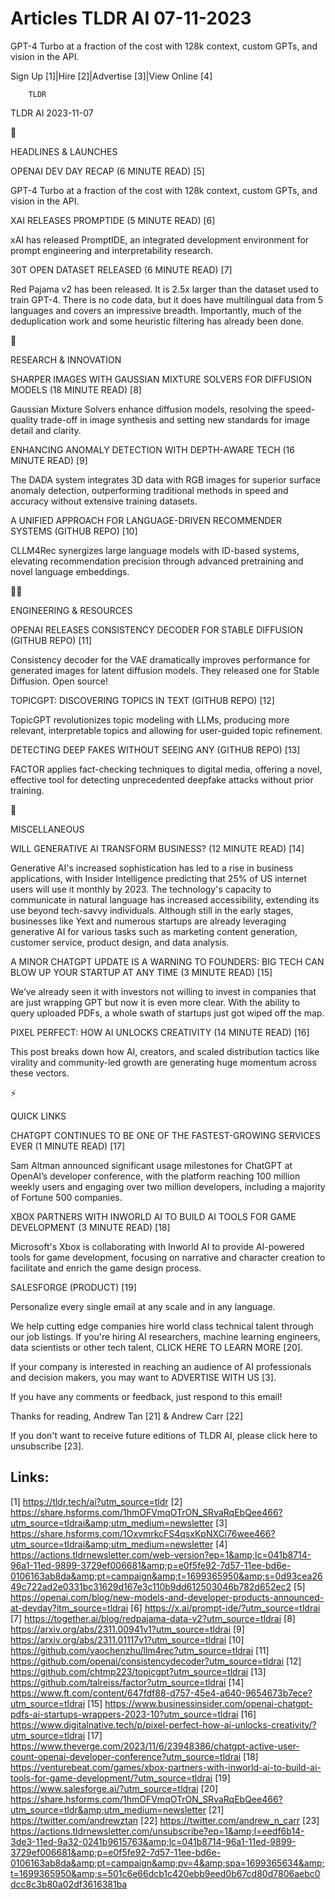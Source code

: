 # Articles TLDR AI 07-11-2023

GPT-4 Turbo at a fraction of the cost with 128k context, custom GPTs,
and vision in the API.  

Sign Up [1]|Hire [2]|Advertise [3]|View Online [4] 

		TLDR 

TLDR AI 2023-11-07

🚀 

HEADLINES & LAUNCHES

 OPENAI DEV DAY RECAP (6 MINUTE READ) [5] 

 GPT-4 Turbo at a fraction of the cost with 128k context, custom GPTs,
and vision in the API. 

 XAI RELEASES PROMPTIDE (5 MINUTE READ) [6] 

 xAI has released PromptIDE, an integrated development environment for
prompt engineering and interpretability research. 

 30T OPEN DATASET RELEASED (6 MINUTE READ) [7] 

 Red Pajama v2 has been released. It is 2.5x larger than the dataset
used to train GPT-4. There is no code data, but it does have
multilingual data from 5 languages and covers an impressive breadth.
Importantly, much of the deduplication work and some heuristic
filtering has already been done. 

🧠 

RESEARCH & INNOVATION

 SHARPER IMAGES WITH GAUSSIAN MIXTURE SOLVERS FOR DIFFUSION MODELS (18
MINUTE READ) [8] 

 Gaussian Mixture Solvers enhance diffusion models, resolving the
speed-quality trade-off in image synthesis and setting new standards
for image detail and clarity. 

 ENHANCING ANOMALY DETECTION WITH DEPTH-AWARE TECH (16 MINUTE READ)
[9] 

 The DADA system integrates 3D data with RGB images for superior
surface anomaly detection, outperforming traditional methods in speed
and accuracy without extensive training datasets. 

 A UNIFIED APPROACH FOR LANGUAGE-DRIVEN RECOMMENDER SYSTEMS (GITHUB
REPO) [10] 

 CLLM4Rec synergizes large language models with ID-based systems,
elevating recommendation precision through advanced pretraining and
novel language embeddings. 

🧑‍💻 

ENGINEERING & RESOURCES

 OPENAI RELEASES CONSISTENCY DECODER FOR STABLE DIFFUSION (GITHUB
REPO) [11] 

 Consistency decoder for the VAE dramatically improves performance for
generated images for latent diffusion models. They released one for
Stable Diffusion. Open source! 

 TOPICGPT: DISCOVERING TOPICS IN TEXT (GITHUB REPO) [12] 

 TopicGPT revolutionizes topic modeling with LLMs, producing more
relevant, interpretable topics and allowing for user-guided topic
refinement. 

 DETECTING DEEP FAKES WITHOUT SEEING ANY (GITHUB REPO) [13] 

 FACTOR applies fact-checking techniques to digital media, offering a
novel, effective tool for detecting unprecedented deepfake attacks
without prior training. 

🎁 

MISCELLANEOUS

 WILL GENERATIVE AI TRANSFORM BUSINESS? (12 MINUTE READ) [14] 

 Generative AI's increased sophistication has led to a rise in
business applications, with Insider Intelligence predicting that 25%
of US internet users will use it monthly by 2023. The technology's
capacity to communicate in natural language has increased
accessibility, extending its use beyond tech-savvy individuals.
Although still in the early stages, businesses like Yext and numerous
startups are already leveraging generative AI for various tasks such
as marketing content generation, customer service, product design, and
data analysis. 

 A MINOR CHATGPT UPDATE IS A WARNING TO FOUNDERS: BIG TECH CAN BLOW UP
YOUR STARTUP AT ANY TIME (3 MINUTE READ) [15] 

 We’ve already seen it with investors not willing to invest in
companies that are just wrapping GPT but now it is even more clear.
With the ability to query uploaded PDFs, a whole swath of startups
just got wiped off the map. 

 PIXEL PERFECT: HOW AI UNLOCKS CREATIVITY (14 MINUTE READ) [16] 

 This post breaks down how AI, creators, and scaled distribution
tactics like virality and community-led growth are generating huge
momentum across these vectors. 

⚡ 

QUICK LINKS

 CHATGPT CONTINUES TO BE ONE OF THE FASTEST-GROWING SERVICES EVER (1
MINUTE READ) [17] 

 Sam Altman announced significant usage milestones for ChatGPT at
OpenAI’s developer conference, with the platform reaching 100
million weekly users and engaging over two million developers,
including a majority of Fortune 500 companies. 

 XBOX PARTNERS WITH INWORLD AI TO BUILD AI TOOLS FOR GAME DEVELOPMENT
(3 MINUTE READ) [18] 

 Microsoft's Xbox is collaborating with Inworld AI to provide
AI-powered tools for game development, focusing on narrative and
character creation to facilitate and enrich the game design process. 

 SALESFORGE (PRODUCT) [19] 

 Personalize every single email at any scale and in any language. 

 We help cutting edge companies hire world class technical talent
through our job listings. If you're hiring AI researchers, machine
learning engineers, data scientists or other tech talent, CLICK HERE
TO LEARN MORE [20]. 

If your company is interested in reaching an audience of AI
professionals and decision makers, you may want to ADVERTISE WITH US
[3]. 

If you have any comments or feedback, just respond to this email! 

Thanks for reading, 
Andrew Tan [21] & Andrew Carr [22] 

If you don't want to receive future editions of TLDR AI, please click
here to unsubscribe [23]. 

 

Links:
------
[1] https://tldr.tech/ai?utm_source=tldr
[2] https://share.hsforms.com/1hmOFVmqOTrON_SRvaRqEbQee466?utm_source=tldrai&amp;utm_medium=newsletter
[3] https://share.hsforms.com/1OxvmrkcFS4qsxKpNXCi76wee466?utm_source=tldrai&amp;utm_medium=newsletter
[4] https://actions.tldrnewsletter.com/web-version?ep=1&amp;lc=041b8714-96a1-11ed-9899-3729ef006681&amp;p=e0f5fe92-7d57-11ee-bd6e-0106163ab8da&amp;pt=campaign&amp;t=1699365950&amp;s=0d93cea2649c722ad2e0331bc31629d167e3c110b9dd612503046b782d652ec2
[5] https://openai.com/blog/new-models-and-developer-products-announced-at-devday?itm_source=tldrai
[6] https://x.ai/prompt-ide/?utm_source=tldrai
[7] https://together.ai/blog/redpajama-data-v2?utm_source=tldrai
[8] https://arxiv.org/abs/2311.00941v1?utm_source=tldrai
[9] https://arxiv.org/abs/2311.01117v1?utm_source=tldrai
[10] https://github.com/yaochenzhu/llm4rec?utm_source=tldrai
[11] https://github.com/openai/consistencydecoder?utm_source=tldrai
[12] https://github.com/chtmp223/topicgpt?utm_source=tldrai
[13] https://github.com/talreiss/factor?utm_source=tldrai
[14] https://www.ft.com/content/647fdf88-d757-45e4-a640-9654673b7ece?utm_source=tldrai
[15] https://www.businessinsider.com/openai-chatgpt-pdfs-ai-startups-wrappers-2023-10?utm_source=tldrai
[16] https://www.digitalnative.tech/p/pixel-perfect-how-ai-unlocks-creativity/?utm_source=tldrai
[17] https://www.theverge.com/2023/11/6/23948386/chatgpt-active-user-count-openai-developer-conference?utm_source=tldrai
[18] https://venturebeat.com/games/xbox-partners-with-inworld-ai-to-build-ai-tools-for-game-development/?utm_source=tldrai
[19] https://www.salesforge.ai/?utm_source=tldrai
[20] https://share.hsforms.com/1hmOFVmqOTrON_SRvaRqEbQee466?utm_source=tldr&amp;utm_medium=newsletter
[21] https://twitter.com/andrewztan
[22] https://twitter.com/andrew_n_carr
[23] https://actions.tldrnewsletter.com/unsubscribe?ep=1&amp;l=eedf6b14-3de3-11ed-9a32-0241b9615763&amp;lc=041b8714-96a1-11ed-9899-3729ef006681&amp;p=e0f5fe92-7d57-11ee-bd6e-0106163ab8da&amp;pt=campaign&amp;pv=4&amp;spa=1699365634&amp;t=1699365950&amp;s=501c6e66dcb1c420ebb9eed0b67cd80d7806aebc0dcc8c3b80a02df3616381ba